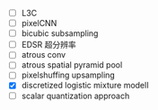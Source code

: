 - [ ] L3C
- [ ] pixelCNN
- [ ] bicubic subsampling
- [ ] EDSR 超分辨率
- [ ] atrous conv
- [ ] atrous spatial pyramid pool
- [ ] pixelshuffing upsampling
- [x] discretized logistic mixture modelI
- [ ] scalar quantization approach